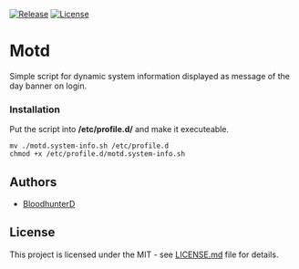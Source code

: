 [![Release](https://img.shields.io/github/v/release/bloodhunterd/motd?style=for-the-badge)](https://github.com/bloodhunterd/motd/releases)
[![License](https://img.shields.io/github/license/bloodhunterd/motd?style=for-the-badge)](https://github.com/bloodhunterd/motd/blob/master/LICENSE)

# Motd

Simple script for dynamic system information displayed as message of the day banner on login.

### Installation

Put the script into **/etc/profile.d/** and make it executeable.

```
mv ./motd.system-info.sh /etc/profile.d
chmod +x /etc/profile.d/motd.system-info.sh
```

## Authors

* [BloodhunterD](https://github.com/bloodhunterd)

## License
This project is licensed under the MIT - see [LICENSE.md](https://github.com/bloodhunterd/motd/blob/master/LICENSE) file for details.
